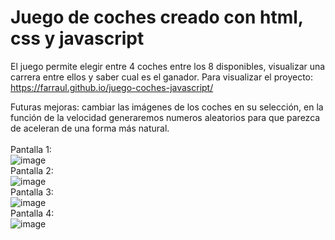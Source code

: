 # Juego de coches creado con html, css y javascript
El juego permite elegir entre 4 coches entre los 8 disponibles, visualizar una carrera entre ellos y saber cual es el ganador.
Para visualizar el proyecto: https://farraul.github.io/juego-coches-javascript/

Futuras mejoras: cambiar las imágenes de los coches en su selección, en la función de la velocidad generaremos numeros aleatorios para que parezca de aceleran de una forma más natural.
<br><br>
Pantalla 1:
<br>
![image](https://user-images.githubusercontent.com/28491001/135976609-7e130372-47db-4299-aed8-ada46c90e06a.png)
<br>
Pantalla 2:
<br>
![image](https://user-images.githubusercontent.com/28491001/135982722-aa05d275-2d45-446a-9e90-1f4c922ddd4c.png)
<br>
Pantalla 3:
<br>
![image](https://user-images.githubusercontent.com/28491001/135976683-b7f3a74e-4b19-4fd3-8e5b-c23d690b8dac.png)
<br>
Pantalla 4:
<br>
![image](https://user-images.githubusercontent.com/28491001/135977077-1b7f7b07-3b17-460c-8939-d205126712fa.png)

